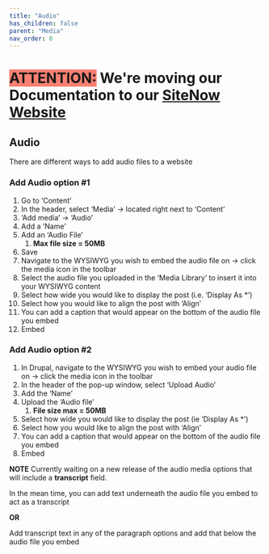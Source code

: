 ```yaml
---
title: "Audio"
has_children: false
parent: "Media"
nav_order: 8
---
```

# <span style=background-color:salmon>ATTENTION:</span> We're moving our Documentation to our [SiteNow Website](http://sitenow.uiowa.edu/documentation/media/audio)

## Audio

There are different ways to add audio files to a website
### Add Audio option #1
1. Go to ‘Content’
2. In the header, select ‘Media’ -> located right next to ‘Content’
3. ‘Add media’ -> ‘Audio’
4. Add a ’Name’
5. Add an ‘Audio File’
    1. **Max file size = 50MB**
6. Save
7. Navigate to the WYSIWYG you wish to embed the audio file on -> click the media icon in the toolbar
8. Select the audio file you uploaded in the ‘Media Library’ to insert it into your WYSIWYG content
9. Select how wide you would like to display the post (i.e. ‘Display As *’)
10. Select how you would like to align the post with ‘Align’
11. You can add a caption that would appear on the bottom of the audio file you embed
12. Embed

### Add Audio option #2

1. In Drupal, navigate to the WYSIWYG you wish to embed your audio file on -> click the media icon in the toolbar
2. In the header of the pop-up window, select ‘Upload Audio’ 
3. Add the ‘Name’
4. Upload the ‘Audio file’
    1. **File size max = 50MB**
5. Select how wide you would like to display the post (ie ‘Display As *’)
6. Select how you would like to align the post with ‘Align’
7. You can add a caption that would appear on the bottom of the audio file you embed
8. Embed

**NOTE** Currently waiting on a new release of the audio media options that will include a **transcript** field. 

In the mean time, you can add text underneath the audio file you embed to act as a transcript

 **OR**

Add transcript text in any of the paragraph options and add that below the audio file you embed
